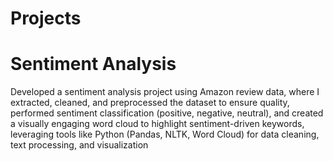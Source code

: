 # Projects
# Sentiment Analysis
Developed a sentiment analysis project using Amazon review data, where I extracted, cleaned, and
preprocessed the dataset to ensure quality, performed sentiment classification (positive, negative, neutral), and
created a visually engaging word cloud to highlight sentiment-driven keywords, leveraging tools like Python
(Pandas, NLTK, Word Cloud) for data cleaning, text processing, and visualization
